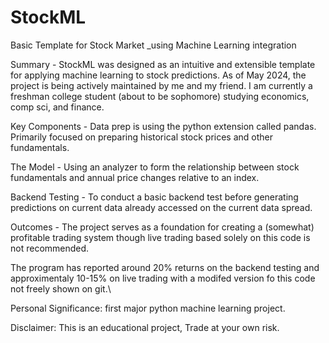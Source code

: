 # StockML
Basic Template for Stock Market _using Machine Learning integration

Summary - StockML was designed as an intuitive and extensible template for applying machine learning to stock predictions. As of May 2024, the project is being actively maintained by me and my friend. I am currently a freshman college student (about to be sophomore) studying economics, comp sci, and finance. 

Key Components - Data prep is using the python extension called pandas. Primarily focused on preparing historical stock prices and other fundamentals.

The Model -  Using an analyzer to form the relationship between stock fundamentals and annual price changes relative to an index.

Backend Testing - To conduct a basic backend test before generating predictions on current data already accessed on the current data spread. 

Outcomes - The project serves as a foundation for creating a (somewhat) profitable trading system though live trading based solely on this code is not recommended. 

The program has reported around 20% returns on the backend testing and approximentaly 10-15% on live trading with a modifed version fo this code not freely shown on git.\

Personal Significance:
first major python machine learning project. 

Disclaimer:
This is an educational project, Trade at your own risk.
